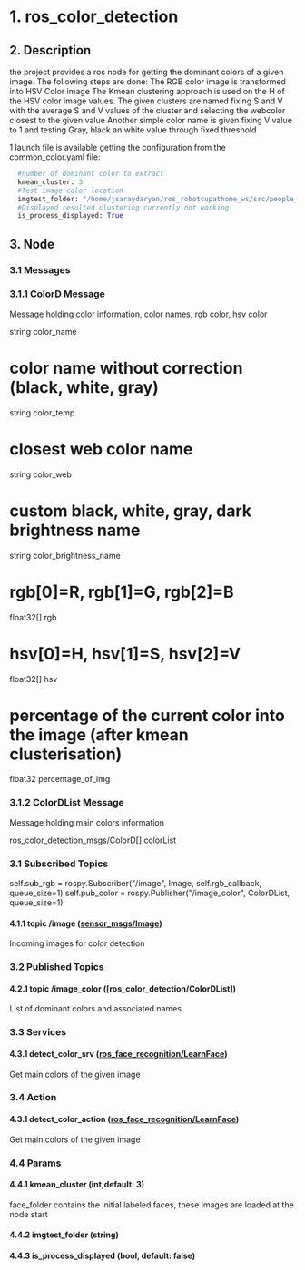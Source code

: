 # 1. ros_color_detection

## 2. Description
the project provides a ros node for getting the dominant colors of a given image. The following steps are done:
  The RGB color image is transformed into HSV Color image
  The Kmean clustering approach is used on the H of the HSV color image values.
  The given clusters are named fixing S and V with the average S and V values of the cluster and selecting the webcolor closest to the given value
  Another simple color name is given fixing V value to 1 and testing Gray, black an white value through fixed threshold


1 launch file is available getting the configuration from the common_color.yaml file:
```python
  #number of dominant color to extract
  kmean_cluster: 3
  #Test image color location
  imgtest_folder: "/home/jsaraydaryan/ros_robotcupathome_ws/src/people_management/ros_color_detection/ros_color_detection_node/data"
  #Displayed resulted clustering currently not working
  is_process_displayed: True
```

## 3. Node

### 3.1  Messages
### 3.1.1 ColorD Message

Message holding color information, color names, rgb color, hsv color

string color_name
# color name without correction (black, white, gray)
string color_temp
# closest web color name
string color_web
# custom black, white, gray, dark brightness name
string color_brightness_name
# rgb[0]=R, rgb[1]=G, rgb[2]=B
float32[] rgb
# hsv[0]=H, hsv[1]=S, hsv[2]=V
float32[] hsv
# percentage of the current color into the image (after kmean clusterisation)
float32 percentage_of_img

### 3.1.2 ColorDList Message
Message holding main colors information

ros_color_detection_msgs/ColorD[] colorList

 ### 3.1  Subscribed Topics

 self.sub_rgb = rospy.Subscriber("/image", Image, self.rgb_callback, queue_size=1)
        self.pub_color = rospy.Publisher("/image_color", ColorDList, queue_size=1)

  #### 4.1.1 topic /image ([sensor_msgs/Image](http://docs.ros.org/api/sensor_msgs/html/msg/Image.html))
   Incoming images for color detection
        
 ### 3.2 Published Topics
  #### 4.2.1 topic /image_color ([ros_color_detection/ColorDList])
   List of dominant colors and associated names

            
 ### 3.3 Services
  #### 4.3.1 detect_color_srv ([ros_face_recognition/LearnFace](https://github.com/jacques-saraydaryan/ros_face_recognition/blob/master/srv/LearnFace.srv))
   Get main colors of the given image
  
 ### 3.4 Action
 #### 4.3.1 detect_color_action ([ros_face_recognition/LearnFace](https://github.com/jacques-saraydaryan/ros_face_recognition/blob/master/srv/LearnFace.srv))
 Get main colors of the given image

### 4.4  Params
 #### 4.4.1 kmean_cluster (int,default: 3)
  face_folder contains the initial labeled faces, these images are loaded at the node start
 
 #### 4.4.2 imgtest_folder (string)
 
 #### 4.4.3 is_process_displayed (bool, default: false) 
